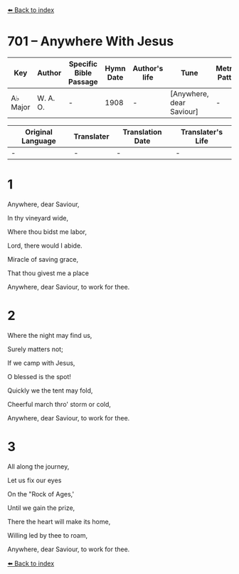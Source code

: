 [⬅️ Back to index](../README.md)

# 701 – Anywhere With Jesus

Key | Author   | Specific Bible Passage     |Hymn Date |Author's life |Tune |Metrical Pattern   |Composer/Source
-- | --------- | ---------------------------|----------|--------------|-----|-------------------|-------------  
A♭ Major |W. A. O.  |- |1908 |- |[Anywhere, dear Saviour] |- |W. A. Ogden

Original Language | Translater | Translation Date   | Translater's Life  
----------------- | --------- | --------------------|-------------     
\- |- |- |-




# 1

Anywhere, dear Saviour,

In thy vineyard wide,

Where thou bidst me labor,

Lord, there would I abide.

Miracle of saving grace,

That thou givest me a place

Anywhere, dear Saviour, to work for thee.



# 2

Where the night may find us,

Surely matters not;

If we camp with Jesus,

O blessed is the spot!

Quickly we the tent may fold,

Cheerful march thro' storm or cold,

Anywhere, dear Saviour, to work for thee.



# 3

All along the journey,

Let us fix our eyes

On the "Rock of Ages,'

Until we gain the prize,

There the heart will make its home,

Willing led by thee to roam,

Anywhere, dear Saviour, to work for thee.

[⬅️ Back to index](../README.md)
